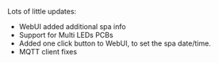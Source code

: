 Lots of little updates:
* WebUI added additional spa info
* Support for Multi LEDs PCBs
* Added one click button to WebUI, to set the spa date/time.
* MQTT client fixes
